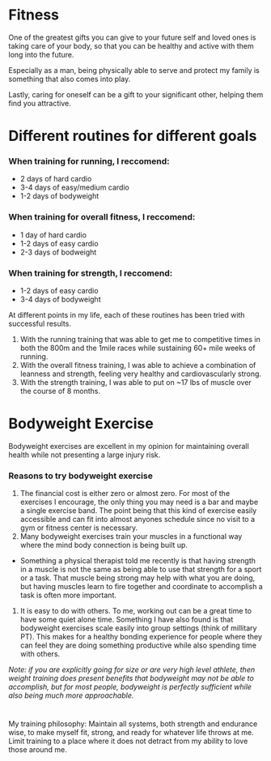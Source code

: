 # Fitness
One of the greatest gifts you can give to your future self and loved ones is taking care of your body, so that you can be healthy and active with them long into the future.

Especially as a man, being physically able to serve and protect my family is something that also comes into play.

Lastly, caring for oneself can be a gift to your significant other, helping them find you attractive.

# Different routines for different goals 
### When training for running, I reccomend:
- 2 days of hard cardio
- 3-4 days of easy/medium cardio
- 1-2 days of bodyweight

### When training for overall fitness, I reccomend:
- 1 day of hard cardio
- 1-2 days of easy cardio
- 2-3 days of bodweight

### When training for strength, I reccomend:
- 1-2 days of easy cardio
- 3-4 days of bodyweight

At different points in my life, each of these routines has been tried with successful results.
1. With the running training that was able to get me to competitive times in both the 800m and the 1mile races while sustaining 60+ mile weeks of running.
2. With the overall fitness training, I was able to achieve a combination of leanness and strength, feeling very healthy and cardiovascularly strong.
3. With the strength training, I was able to put on ~17 lbs of muscle over the course of 8 months.

# Bodyweight Exercise
Bodyweight exercises are excellent in my opinion for maintaining overall health while not presenting a large injury risk.
### Reasons to try bodyweight exercise
1. The financial cost is either zero or almost zero. For most of the exercises I encourage, the only thing you may need is a bar and maybe a single exercise band. The point being that this kind of exercise easily accessible and can fit into almost anyones schedule since no visit to a gym or fitness center is necessary.
2. Many bodyweight exercises train your muscles in a functional way where the mind body connection is being built up.
- Something a physical therapist told me recently is that having strength in a muscle is not the same as being able to use that strength for a sport or a task. That muscle being strong may help with what you are doing, but having muscles learn to fire together and coordinate to accomplish a task is often more important.
1. It is easy to do with others. To me, working out can be a great time to have some quiet alone time. Something I have also found is that bodyweight exercises scale easily into group settings (think of millitary PT). This makes for a healthy bonding experience for people where they can feel they are doing something productive while also spending time with others.

*Note: if you are explicitly going for size or are very high level athlete, then weight training does present benefits that bodyweight may not be able to accomplish, but for most people, bodyweight is perfectly sufficient while also being much more approachable.*

#
My training philosophy:
Maintain all systems, both strength and endurance wise, to make myself fit, strong, and ready for whatever life throws at me.
Limit training to a place where it does not detract from my ability to love those around me.